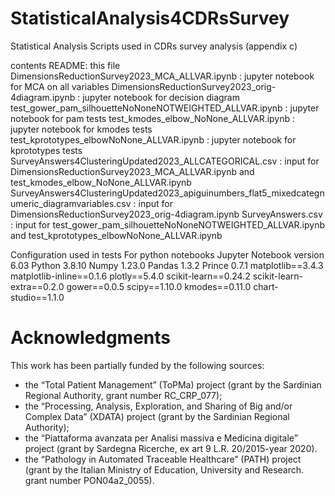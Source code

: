 # StatisticalAnalysis4CDRsSurvey
Statistical Analysis Scripts used in CDRs survey analysis (appendix c)

contents
README: this file
DimensionsReductionSurvey2023_MCA_ALLVAR.ipynb : jupyter notebook for MCA on all variables
DimensionsReductionSurvey2023_orig-4diagram.ipynb : jupyter notebook for decision diagram
test_gower_pam_silhouetteNoNoneNOTWEIGHTED_ALLVAR.ipynb : jupyter notebook for pam tests
test_kmodes_elbow_NoNone_ALLVAR.ipynb : jupyter notebook for kmodes tests
test_kprototypes_elbowNoNone_ALLVAR.ipynb  : jupyter notebook for kprototypes tests
SurveyAnswers4ClusteringUpdated2023_ALLCATEGORICAL.csv :  input for DimensionsReductionSurvey2023_MCA_ALLVAR.ipynb and test_kmodes_elbow_NoNone_ALLVAR.ipynb
SurveyAnswers4ClusteringUpdated2023_apiguinumbers_flat5_mixedcategnumeric_diagramvariables.csv :  input for DimensionsReductionSurvey2023_orig-4diagram.ipynb
SurveyAnswers.csv : input for test_gower_pam_silhouetteNoNoneNOTWEIGHTED_ALLVAR.ipynb and test_kprototypes_elbowNoNone_ALLVAR.ipynb

Configuration used in tests
For python notebooks
Jupyter Notebook version 6.03
Python 3.8.10
Numpy 1.23.0
Pandas 1.3.2
Prince 0.7.1
matplotlib==3.4.3
matplotlib-inline==0.1.6
plotly==5.4.0
scikit-learn==0.24.2
scikit-learn-extra==0.2.0
gower==0.0.5
scipy==1.10.0
kmodes==0.11.0
chart-studio==1.1.0

# Acknowledgments
This work has been partially funded by the following sources:
<ul>
<li>    the “Total Patient Management” (ToPMa) project (grant by the Sardinian Regional Authority, grant number RC_CRP_077);</li>
<li>    the “Processing, Analysis, Exploration, and Sharing of Big and/or Complex Data” (XDATA) project (grant by the Sardinian Regional Authority);</li>
<li>    the “Piattaforma avanzata per Analisi massiva e Medicina digitale” project (grant by Sardegna Ricerche, ex art 9 L.R. 20/2015-year 2020).</li>
<li>    the “Pathology in Automated Traceable Healthcare” (PATH) project (grant by the Italian Ministry of Education, University and Research. grant number PON04a2_0055).</li>
</ul>
